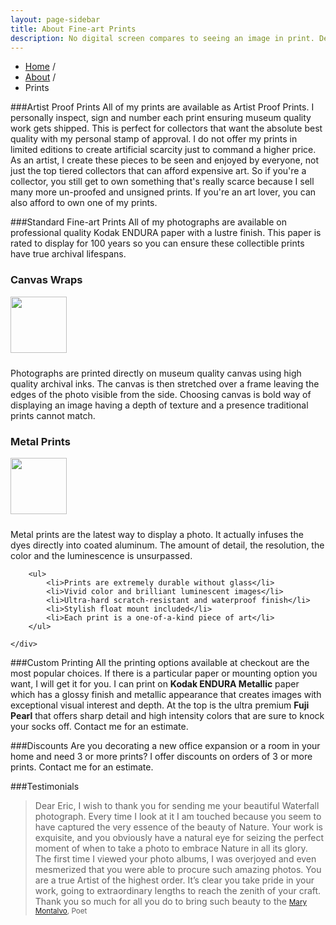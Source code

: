 ```yaml
---
layout: page-sidebar
title: About Fine-art Prints
description: No digital screen compares to seeing an image in print. Decorate your home with local landscape images or poses from a recent portrait shoot.
---
```


<ul class="breadcrumb">
  <li><a href="/">Home</a> <span class="divider">/</span></li>
  <li><a href="/about/">About</a> <span class="divider">/</span></li>
  <li class="active">Prints</li>
</ul>

###Artist Proof Prints
All of my prints are available as Artist Proof Prints. I personally inspect, sign and number each print ensuring museum quality work gets shipped. This is perfect for collectors that want the absolute best quality with my personal stamp of approval. I do not offer my prints in limited editions to create artificial scarcity just to command a higher price. As an artist, I create these pieces to be seen and enjoyed by everyone, not just the top tiered collectors that can afford expensive art. So if you're a collector, you still get to own something that's really scarce because I sell many more un-proofed and unsigned prints. If you're an art lover, you can also afford to own one of my prints.

###Standard Fine-art Prints
All of my photographs are available on professional quality Kodak ENDURA paper with a lustre finish. This paper is rated to display for 100 years so you can ensure these collectible prints have true archival lifespans.

<div class="row">
	<div class="span4">
		<h3>Canvas Wraps</h3>
		<img src="/assets/images/canvas-prints.jpg" width="90px" class="img-rounded pull-left" style="margin: 0 10px 10px 0">
		<p>Photographs are printed directly on museum quality canvas using high quality archival inks. The canvas is then stretched over a frame leaving the edges of the photo visible from the side. Choosing canvas is bold way of displaying an image having a depth of texture and a presence traditional prints cannot match.</p>
	</div>
	<div class="span4">
		<h3>Metal Prints</h3>
		<img src="/assets/images/metal-prints.jpg" width="90px" class="img-rounded pull-left" style="margin: 0 10px 10px 0">
		<p>Metal prints are the latest way to display a photo. It actually infuses the dyes directly into coated aluminum. The amount of detail, the resolution, the color and the luminescence is unsurpassed.</p>

		<ul>
			<li>Prints are extremely durable without glass</li>
			<li>Vivid color and brilliant luminescent images</li>
			<li>Ultra-hard scratch-resistant and waterproof finish</li>
			<li>Stylish float mount included</li>
			<li>Each print is a one-of-a-kind piece of art</li>
		</ul>

	</div>
</div>

###Custom Printing
All the printing options available at checkout are the most popular choices. If there is a particular paper or mounting option you want, I will get it for you. I can print on **Kodak ENDURA Metallic** paper which has a glossy finish and metallic appearance that creates images with exceptional visual interest and depth. At the top is the ultra premium **Fuji Pearl** that offers sharp detail and high intensity colors that are sure to knock your socks off. Contact me for an estimate.

###Discounts
Are you decorating a new office expansion or a room in your home and need 3 or more prints? I offer discounts on orders of 3 or more prints. Contact me for an estimate.

###Testimonials
>Dear Eric, I wish to thank you for sending me your beautiful Waterfall photograph.  Every time I look at it I am touched because you seem to have captured the very essence of the beauty of Nature.  Your work is exquisite, and you obviously have a natural eye for seizing the perfect moment of when to take a photo to embrace Nature in all its glory.  The first time I viewed your photo albums, I was overjoyed and even mesmerized that you were able to procure such amazing photos.  You are a true Artist of the highest order.  It’s clear you take pride in your work, going to extraordinary lengths to reach the zenith of your craft.  Thank you so much for all you do to bring such beauty to the <small>[Mary Montalvo](http://www.marymontalvo.com), Poet</small>

